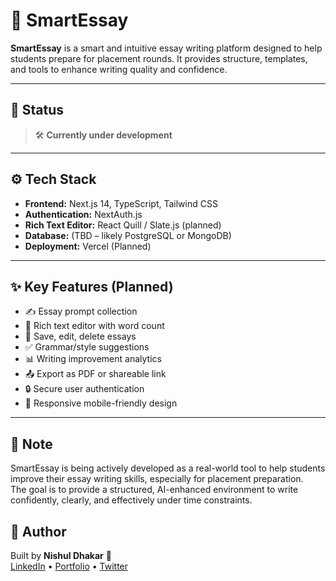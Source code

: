 # 🧠 SmartEssay

**SmartEssay** is a smart and intuitive essay writing platform designed to help students prepare for placement rounds. It provides structure, templates, and tools to enhance writing quality and confidence.

---

## 🚧 Status

> 🛠️ **Currently under development**

---

## ⚙️ Tech Stack

- **Frontend:** Next.js 14, TypeScript, Tailwind CSS
- **Authentication:** NextAuth.js
- **Rich Text Editor:** React Quill / Slate.js (planned)
- **Database:** (TBD – likely PostgreSQL or MongoDB)
- **Deployment:** Vercel (Planned)

---

## ✨ Key Features (Planned)

- ✍️ Essay prompt collection  
- 📄 Rich text editor with word count  
- 💾 Save, edit, delete essays  
- ✅ Grammar/style suggestions  
- 📊 Writing improvement analytics  
- 📤 Export as PDF or shareable link  
- 🔒 Secure user authentication  
- 📱 Responsive mobile-friendly design  

---

## 📌 Note

SmartEssay is being actively developed as a real-world tool to help students improve their essay writing skills, especially for placement preparation.  
The goal is to provide a structured, AI-enhanced environment to write confidently, clearly, and effectively under time constraints.


## 🔗 Author

Built by **Nishul Dhakar** 🚀  
[LinkedIn](https://www.linkedin.com/) • [Portfolio](nishul.dev) • [Twitter](https://x.com/NishulDhakar)

